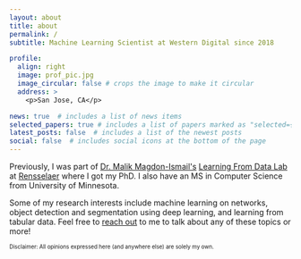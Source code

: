 ```yaml
---
layout: about
title: about
permalink: /
subtitle: Machine Learning Scientist at Western Digital since 2018

profile:
  align: right
  image: prof_pic.jpg
  image_circular: false # crops the image to make it circular
  address: >
    <p>San Jose, CA</p>

news: true  # includes a list of news items
selected_papers: true # includes a list of papers marked as "selected={true}"
latest_posts: false  # includes a list of the newest posts
social: false  # includes social icons at the bottom of the page
---
```


Previously, I was part of [Dr. Malik Magdon-Ismail's](http://www.cs.rpi.edu/~magdon) [Learning From Data Lab](http://www.cs.rpi.edu/~magdon/LFDlabpublic.html/index.html) at [Rensselaer](https://science.rpi.edu/computer-science) where I got my PhD. I also have an MS in Computer Science from University of Minnesota.

Some of my research interests include machine learning on networks, object detection and segmentation using deep learning, and learning from tabular data. Feel free to [reach out](https://topmate.io/hegde) to me to talk about any of these topics or more!

<sub><sup>Disclaimer: All opinions expressed here (and anywhere else) are solely my own.</sup></sub>
